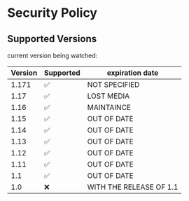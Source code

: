 # Security Policy

## Supported Versions

current version being watched:

| Version | Supported          | expiration date  |
| ------- | ------------------ | ---------------- |
| 1.171   | :white_check_mark: | NOT SPECIFIED    |  
| 1.17    | :white_check_mark: | LOST MEDIA       |  
| 1.16    | :white_check_mark: | MAINTAINCE       |  
| 1.15    | :white_check_mark: | OUT OF DATE      |   
| 1.14    | :white_check_mark: | OUT OF DATE      |                   
| 1.13    | :white_check_mark: | OUT OF DATE      |  
| 1.12    | :white_check_mark: | OUT OF DATE      |  
| 1.11    | :white_check_mark: | OUT OF DATE      |
| 1.1     | :white_check_mark: | OUT OF DATE      |
| 1.0     | :x:                | WITH THE RELEASE OF 1.1|
